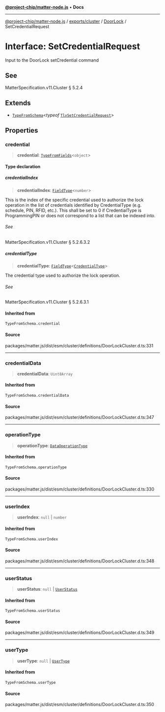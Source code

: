 [**@project-chip/matter-node.js**](../../../../../README.md) • **Docs**

***

[@project-chip/matter-node.js](../../../../../modules.md) / [exports/cluster](../../../README.md) / [DoorLock](../README.md) / SetCredentialRequest

# Interface: SetCredentialRequest

Input to the DoorLock setCredential command

## See

MatterSpecification.v11.Cluster § 5.2.4

## Extends

- [`TypeFromSchema`](../../../../tlv/README.md#typefromschemas)\<*typeof* [`TlvSetCredentialRequest`](../README.md#tlvsetcredentialrequest)\>

## Properties

### credential

> **credential**: [`TypeFromFields`](../../../../tlv/README.md#typefromfieldsf)\<`object`\>

#### Type declaration

##### credentialIndex

> **credentialIndex**: [`FieldType`](../../../../tlv/interfaces/FieldType.md)\<`number`\>

This is the index of the specific credential used to authorize the lock operation in the list of credentials
identified by CredentialType (e.g. schedule, PIN, RFID, etc.). This shall be set to 0 if CredentialType is
ProgrammingPIN or does not correspond to a list that can be indexed into.

###### See

MatterSpecification.v11.Cluster § 5.2.6.3.2

##### credentialType

> **credentialType**: [`FieldType`](../../../../tlv/interfaces/FieldType.md)\<[`CredentialType`](../enumerations/CredentialType.md)\>

The credential type used to authorize the lock operation.

###### See

MatterSpecification.v11.Cluster § 5.2.6.3.1

#### Inherited from

`TypeFromSchema.credential`

#### Source

packages/matter.js/dist/esm/cluster/definitions/DoorLockCluster.d.ts:331

***

### credentialData

> **credentialData**: `Uint8Array`

#### Inherited from

`TypeFromSchema.credentialData`

#### Source

packages/matter.js/dist/esm/cluster/definitions/DoorLockCluster.d.ts:347

***

### operationType

> **operationType**: [`DataOperationType`](../enumerations/DataOperationType.md)

#### Inherited from

`TypeFromSchema.operationType`

#### Source

packages/matter.js/dist/esm/cluster/definitions/DoorLockCluster.d.ts:330

***

### userIndex

> **userIndex**: `null` \| `number`

#### Inherited from

`TypeFromSchema.userIndex`

#### Source

packages/matter.js/dist/esm/cluster/definitions/DoorLockCluster.d.ts:348

***

### userStatus

> **userStatus**: `null` \| [`UserStatus`](../enumerations/UserStatus.md)

#### Inherited from

`TypeFromSchema.userStatus`

#### Source

packages/matter.js/dist/esm/cluster/definitions/DoorLockCluster.d.ts:349

***

### userType

> **userType**: `null` \| [`UserType`](../enumerations/UserType.md)

#### Inherited from

`TypeFromSchema.userType`

#### Source

packages/matter.js/dist/esm/cluster/definitions/DoorLockCluster.d.ts:350
